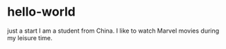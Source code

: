 # hello-world
just a start
I am a student from China.
I like to watch Marvel movies during my leisure time.
